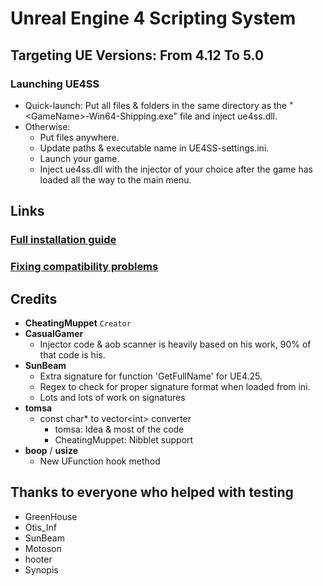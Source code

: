 # Unreal Engine 4 Scripting System

## Targeting UE Versions: From 4.12 To 5.0

### Launching UE4SS

- Quick-launch: Put all files & folders in the same directory as the "\<GameName>-Win64-Shipping.exe" file and inject ue4ss.dll.
- Otherwise:
  - Put files anywhere.
  - Update paths & executable name in UE4SS-settings.ini.
  - Launch your game.
  - Inject ue4ss.dll with the injector of your choice after the game has loaded all the way to the main menu.

## Links
### [Full installation guide](https://github.com/UE4SS/UE4SS/blob/master/Guides/FullInstallationGuide.md)
### [Fixing compatibility problems](https://github.com/UE4SS/UE4SS/blob/master/Guides/FixingBrokenAOBs.md)

## Credits

- **CheatingMuppet** `Creator`
- **CasualGamer**
  - Injector code & aob scanner is heavily based on his work, 90% of that code is his.
- **SunBeam**
  - Extra signature for function 'GetFullName' for UE4.25.
  - Regex to check for proper signature format when loaded from ini.
  - Lots and lots of work on signatures
- **tomsa**
  - const char* to vector\<int> converter
    - tomsa: Idea & most of the code
    - CheatingMuppet: Nibblet support
- **boop** / **usize**
  - New UFunction hook method

## Thanks to everyone who helped with testing

- GreenHouse
- Otis_Inf
- SunBeam
- Motoson
- hooter
- Synopis

